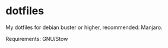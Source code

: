 dotfiles
========

My dotfiles for debian buster or higher, recommended: Manjaro.

Requirements: GNU/Stow
